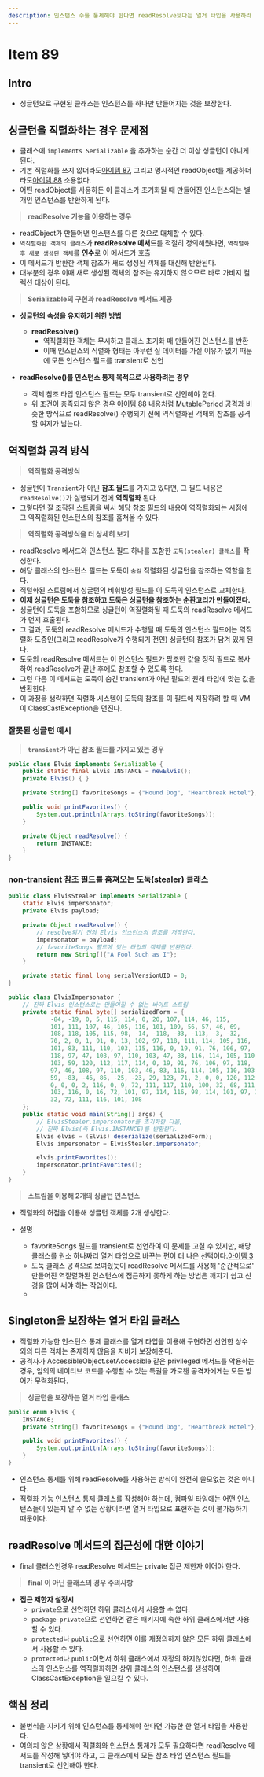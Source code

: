 ```yaml
---
description: 인스턴스 수를 통제해야 한다면 readResolve보다는 열거 타입을 사용하라
---
```


# Item 89

## Intro

- 싱글턴으로 구현된 클래스는 인스턴스를 하나만 만들어지는 것을 보장한다.

## 싱글턴을 직렬화하는 경우 문제점

- 클래스에 `implements Serializable` 을 추가하는 순간 더 이상 싱글턴이 아니게 된다.
- 기본 직렬화를 쓰지 않더라도[아이템 87](), 그리고 명시적인 readObject를 제공하더라도[아이템 88]() 소용없다.
- 어떤 readObject를 사용하든 이 클래스가 초기화될 때 만들어진 인스턴스와는 별개인 인스턴스를 반환하게 된다.

> **readResolve 기능을 이용하는 경우**

- readObject가 만들어낸 인스턴스를 다른 것으로 대체할 수 있다.
- `역직렬화한 객체의 클래스`가 **readResolve 메서드**를 적절히 정의해뒀다면, `역직렬화 후 새로 생성된 객체`를 **인수**로 이 메서드가 호출
- 이 메서드가 반환한 객체 참조가 새로 생성된 객체를 대신해 반환된다.
- 대부분의 경우 이때 새로 생성된 객체의 참조는 유지하지 않으므로 바로 가비지 컬렉션 대상이 된다.

> **Serializable의 구현과 readResolve 메서드 제공**

- **싱글턴의 속성을 유지하기 위한 방법**
	- **readResolve()**
		- 역직렬화한 객체는 무시하고 클래스 초기화 때 만들어진 인스턴스를 반환
		- 이때 인스턴스의 직렬화 형태는 아무런 실 데이터를 가질 이유가 없기 때문에 모든 인스턴스 필드를 transient로 선언

- **readResolve()를 인스턴스 통제 목적으로 사용하려는 경우**
	- 객체 참조 타입 인스턴스 필드는 모두 transient로 선언해야 한다.
	- 위 조건이 충족되지 않은 경우 [아이템 88]() 내용처럼 MutablePeriod 공격과 비슷한 방식으로 readResolve() 수행되기 전에 역직렬화된 객체의 참조를 공격할 여지가 남는다.

## 역직렬화 공격 방식

> **역직렬화 공격방식**

- 싱글턴이 `Transient`가 아닌 **참조 필드**를 가지고 있다면, 그 필드 내용은 `readResolve()`가 실행되기 전에 **역직렬화** 된다.
- 그렇다면 잘 조작된 스트림을 써서 해당 참조 필드의 내용이 역직렬화되는 시점에 그 역직렬화된 인스턴스의 참조를 훔쳐올 수 있다.

> **역직렬화 공격방식을 더 상세히 보기**

- readResolve 메서드와 인스턴스 필드 하나를 포함한 `도둑(stealer) 클래스`를 작성한다.
- 해당 클래스의 인스턴스 필드는 도둑이 `숨길` 직렬화된 싱글턴을 참조하는 역할을 한다.
- 직렬화된 스트림에서 싱글턴의 비휘발성 필드를 이 도둑의 인스턴스로 교체한다.
- **이제 싱글턴은 도둑을 참조하고 도둑은 싱글턴을 참조하는 순환고리가 만들어졌다.**
- 싱글턴이 도둑을 포함하므로 싱글턴이 역질렬화될 때 도둑의 readResolve 메서드가 먼저 호출된다.
- 그 결과, 도둑의 readResolve 메서드가 수행될 때 도둑의 인스턴스 필드에는 역직렬화 도중인(그리고 readResolve가 수행되기 전인) 싱글턴의 참조가 담겨 있게 된다.
- 도둑의 readResolve 메서드는 이 인스턴스 필드가 팜조한 값을 정적 필드로 복사하여 readResolve가 끝난 후에도 참조할 수 있도록 한다.
- 그런 다음 이 메서드는 도둑이 숨긴 transient가 아닌 필드의 원래 타입에 맞는 값을 반환한다.
- 이 과정을 생략하면 직렬화 시스템이 도둑의 참조를 이 필드에 저장하려 할 때 VM이 ClassCastException을 던진다.

### 잘못된 싱글턴 예시

> **`transient`가 아닌 참조 필드를 가지고 있는 경우**

```java
public class Elvis implements Serializable {
    public static final Elvis INSTANCE = newElvis();
    private Elvis() { }

    private String[] favoriteSongs = {"Hound Dog", "Heartbreak Hotel"};

    public void printFavorites() {
        System.out.println(Arrays.toString(favoriteSongs));
    }

    private Object readResolve() {
        return INSTANCE;
    }
}
```

### non-transient 참조 필드를 훔쳐오는 도둑(stealer) 클래스

```java
public class ElvisStealer implements Serializable {
    static Elvis impersonator;
    private Elvis payload;

    private Object readResolve() {
		// resolve되기 전의 Elvis 인스턴스의 참조를 저장한다. 
        impersonator = payload;
		// favoriteSongs 필드에 맞는 타입의 객체를 반환한다. 
        return new String[]{"A Fool Such as I"};
    }

    private static final long serialVersionUID = 0;
}
```

```java
public class ElvisImpersonator {
    // 진짜 Elvis 인스턴스로는 만들어질 수 없는 바이트 스트림
	private static final byte[] serializedForm = {
            -84, -19, 0, 5, 115, 114, 0, 20, 107, 114, 46, 115,
            101, 111, 107, 46, 105, 116, 101, 109, 56, 57, 46, 69,
            108, 118, 105, 115, 98, -14, -118, -33, -113, -3, -32, 
		    70, 2, 0, 1, 91, 0, 13, 102, 97, 118, 111, 114, 105, 116, 
		    101, 83, 111, 110, 103, 115, 116, 0, 19, 91, 76, 106, 97, 
		    118, 97, 47, 108, 97, 110, 103, 47, 83, 116, 114, 105, 110, 
		    103, 59, 120, 112, 117, 114, 0, 19, 91, 76, 106, 97, 118, 
		    97, 46, 108, 97, 110, 103, 46, 83, 116, 114, 105, 110, 103, 
		    59, -83, -46, 86, -25, -23, 29, 123, 71, 2, 0, 0, 120, 112, 
		    0, 0, 0, 2, 116, 0, 9, 72, 111, 117, 110, 100, 32, 68, 111, 
		    103, 116, 0, 16, 72, 101, 97, 114, 116, 98, 114, 101, 97, 107, 
		    32, 72, 111, 116, 101, 108
    };
    public static void main(String[] args) {
        // ElvisStealer.impersonator를 초기화한 다음,
        // 진짜 Elvis(즉 Elvis.INSTANCE)를 반환한다.
        Elvis elvis = (Elvis) deserialize(serializedForm);
        Elvis impersonator = ElvisStealer.impersonator;

        elvis.printFavorites();
        impersonator.printFavorites();
    }
}
```

> **스트림을 이용해 2개의 싱글턴 인스턴스**

- 직렬화의 허점을 이용해 싱글턴 객체를 2개 생성한다.

- 설명
	- favoriteSongs 필드를 transient로 선언하여 이 문제를 고칠 수 있지만, 해당 클래스를 원소 하나짜리 열거 타입으로 바꾸는 편이 더 나은 선택이다.[아이템 3]()
	- 도둑 클래스 공격으로 보여줬듯이 readResolve 메서드를 사용해 '순간적으로' 만들어진 역질렬화된 인스턴스에 접근하지 못하게 하는 방법은 깨지기 쉽고 신경을 많이 써야 하는 작업이다.
	-

## Singleton을 보장하는 열거 타입 클래스

- 직렬화 가능한 인스턴스 통제 클래스를 열거 타입을 이용해 구현하면 선언한 상수 외의 다른 객체는 존재하지 않음을 자바가 보장해준다.
- 공격자가 AccessibleObject.setAccessible 같은 privileged 메서드를 악용하는 경우, 임의의 네이티브 코드를 수행할 수 있는 특권을 가로챈 공격자에게는 모든 방어가 무력화된다.

> **싱글턴을 보장하는 열거 타입 클래스**

```java
public enum Elvis {
    INSTANCE;
    private String[] favoriteSongs = {"Hound Dog", "Heartbreak Hotel"};

    public void printFavorites() {
        System.out.printtn(Arrays.toString(favoriteSongs));
    }
}
```

- 인스턴스 통제를 위해 readResolve를 사용하는 방식이 완전히 쓸모없는 것은 아니다.
- 직렬화 가능 인스턴스 통제 클래스를 작성해야 하는데, 컴파일 타임에는 어떤 인스턴스들이 있는지 알 수 없는 상황이라면 열거 타입으로 표현하는 것이 불가능하기 때문이다.

## readResolve 메서드의 접근성에 대한 이야기

- final 클래스인경우 readResolve 메서드는 private 접근 제한자 이어야 한다.

> **final 이 아닌 클래스의 경우 주의사항**

- **접근 제한자 설정시**
	- `private`으로 선언하면 하위 클래스에서 사용할 수 없다.
	- `package-private`으로 선언하면 같은 패키지에 속한 하위 클래스에서만 사용할 수 있다.
	- `protected`나 `public`으로 선언하면 이를 재정의하지 않은 모든 하위 클래스에서 사용할 수 있다.
	- `protected`나 `public`이면서 하위 클래스에서 재정의 하지않았다면, 하위 클래스의 인스턴스를 역직렬화하면 상위 클래스의 인스턴스를 생성하여 ClassCastException을 일으킬 수 있다.


## 핵심 정리

- 불변식을 지키기 위해 인스턴스를 통제해야 한다면 가능한 한 열거 타입을 사용한다.
- 여의치 않은 상황에서 직렬화와 인스턴스 통제가 모두 필요하다면 readResolve 메서드를 작성해 넣어야 하고, 그 클래스에서 모든 참조 타입 인스턴스 필드를 transient로 선언해야 한다.

